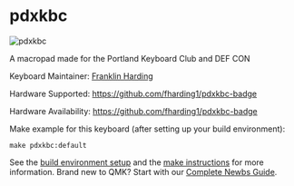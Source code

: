 # pdxkbc

![pdxkbc](https://i.imgur.com/GgNvZcW.jpg)

A macropad made for the Portland Keyboard Club and DEF CON

Keyboard Maintainer: [Franklin Harding](https://github.com/fharding1)  

Hardware Supported: https://github.com/fharding1/pdxkbc-badge

Hardware Availability: https://github.com/fharding1/pdxkbc-badge

Make example for this keyboard (after setting up your build environment):

    make pdxkbc:default

See the [build environment setup](https://docs.qmk.fm/#/getting_started_build_tools) and the [make instructions](https://docs.qmk.fm/#/getting_started_make_guide) for more information. Brand new to QMK? Start with our [Complete Newbs Guide](https://docs.qmk.fm/#/newbs).
